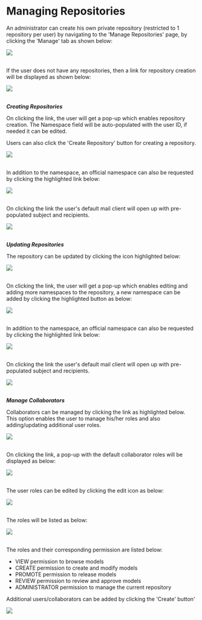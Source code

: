 # Managing Repositories  

An administrator can create his own private repository (restricted to 1 repository per user) by navigating to the 'Manage Repositories' page, by clicking the 'Manage' tab as shown below:  

<img src="../images/tutorials/create_repository/initial_screen.PNG" />  
<br /><br />

If the user does not have any repositories, then a link for repository creation will be displayed as shown below:  

<img src="../images/tutorials/create_repository/create_first_repository.PNG" />  
<br /><br />

 ***Creating Repositories***  
 
 On clicking the link, the user will get a pop-up which enables repository creation. The Namespace field will be auto-populated with the user ID, if needed it can be edited.  

Users can also click the 'Create Repository' button for creating a repository.  

<img src="../images/tutorials/create_repository/Create_repository_popUp.PNG" />  
<br /><br />

In addition to the namespace, an official namespace can also be requested by clicking the highlighted link below:  

<img src="../images/tutorials/create_repository/Create_repository_official_namespace.PNG" />  
<br /><br />

On clicking the link the user's default mail client will open up with pre-populated subject and recipients.   

<img src="../images/tutorials/create_repository/request_official_namespace.PNG" />  
<br /><br />


***Updating Repositories***  

The repository can be updated by clicking the icon highlighted below:  

<img src="../images/tutorials/create_repository/edit_repository_link.PNG" />  
<br /><br />

On clicking the link, the user will get a pop-up which enables editing and adding more namespaces to the repository, a new namespace can be added by clicking the highlighted button as below:  

<img src="../images/tutorials/create_repository/edit_repository_popUp_add.PNG" />  
<br /><br />

In addition to the namespace, an official namespace can also be requested by clicking the highlighted link below:  

<img src="../images/tutorials/create_repository/Update_repository_official_namespace.PNG" />  
<br /><br />

On clicking the link the user's default mail client will open up with pre-populated subject and recipients.   

<img src="../images/tutorials/create_repository/request_official_namespace.PNG" />  
<br /><br />

***Manage Collaborators***  

Collaborators can be managed by clicking the link as highlighted below. This option enables the user to manage his/her roles and also adding/updating additional user roles.  

<img src="../images/tutorials/create_repository/Collaborate_users_link.PNG" />  
<br /><br />

On clicking the link, a pop-up with the default collaborator roles will be displayed as below:  
  
<img src="../images/tutorials/create_repository/Collaborate_users_default.PNG" />  
<br /><br />

The user roles can be edited by clicking the edit icon as below:  

<img src="../images/tutorials/create_repository/Collaborate_users_edit.PNG" />  
<br /><br />

The roles will be listed as below:  

<img src="../images/tutorials/create_repository/Collaborate_users_edit_role.PNG" />  
<br /><br />

The roles and their corresponding permission are listed below:  

- VIEW permission to browse models
- CREATE permission to create and modify models
- PROMOTE permission to release models
- REVIEW permission to review and approve models
- ADMINISTRATOR permission to manage the current repository  

Additional users/collaborators can be added by clicking the 'Create' button'  

<img src="../images/tutorials/create_repository/Collaborate_users_ADD_USER.PNG" />  
<br /><br />




